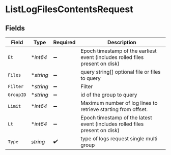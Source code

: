 # ListLogFilesContentsRequest


## Fields

| Field                                                                         | Type                                                                          | Required                                                                      | Description                                                                   |
| ----------------------------------------------------------------------------- | ----------------------------------------------------------------------------- | ----------------------------------------------------------------------------- | ----------------------------------------------------------------------------- |
| `Et`                                                                          | **int64*                                                                      | :heavy_minus_sign:                                                            | Epoch timestamp of the earliest event (includes rolled files present on disk) |
| `Files`                                                                       | **string*                                                                     | :heavy_minus_sign:                                                            | query string[] optional file or files to query                                |
| `Filter`                                                                      | **string*                                                                     | :heavy_minus_sign:                                                            | Filter                                                                        |
| `GroupID`                                                                     | **string*                                                                     | :heavy_minus_sign:                                                            | id of the group to query                                                      |
| `Limit`                                                                       | **int64*                                                                      | :heavy_minus_sign:                                                            | Maximum number of log lines to retrieve starting from offset.                 |
| `Lt`                                                                          | **int64*                                                                      | :heavy_minus_sign:                                                            | Epoch timestamp of the latest event (includes rolled files present on disk)   |
| `Type`                                                                        | *string*                                                                      | :heavy_check_mark:                                                            | type of logs request single multi group                                       |